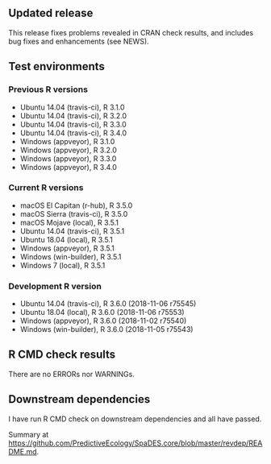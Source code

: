 ## Updated release

This release fixes problems revealed in CRAN check results, and includes bug fixes and enhancements (see NEWS).

## Test environments

### Previous R versions
* Ubuntu 14.04     (travis-ci), R 3.1.0
* Ubuntu 14.04     (travis-ci), R 3.2.0
* Ubuntu 14.04     (travis-ci), R 3.3.0
* Ubuntu 14.04     (travis-ci), R 3.4.0
* Windows           (appveyor), R 3.1.0
* Windows           (appveyor), R 3.2.0
* Windows           (appveyor), R 3.3.0
* Windows           (appveyor), R 3.4.0

### Current R versions
* macOS El Capitan     (r-hub), R 3.5.0
* macOS Sierra     (travis-ci), R 3.5.0
* macOS Mojave         (local), R 3.5.1
* Ubuntu 14.04     (travis-ci), R 3.5.1
* Ubuntu 18.04         (local), R 3.5.1
* Windows           (appveyor), R 3.5.1
* Windows        (win-builder), R 3.5.1
* Windows 7            (local), R 3.5.1

### Development R version
* Ubuntu 14.04     (travis-ci), R 3.6.0 (2018-11-06 r75545)
* Ubuntu 18.04         (local), R 3.6.0 (2018-11-06 r75553)
* Windows           (appveyor), R 3.6.0 (2018-11-02 r75540)
* Windows        (win-builder), R 3.6.0 (2018-11-05 r75543)

## R CMD check results

There are no ERRORs nor WARNINGs.

## Downstream dependencies

I have run R CMD check on downstream dependencies and all have passed.

Summary at https://github.com/PredictiveEcology/SpaDES.core/blob/master/revdep/README.md.
